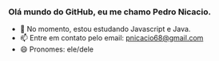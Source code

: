 ### Olá mundo do GitHub, eu me chamo Pedro Nicacio.

- 🌱 No momento, estou estudando Javascript e Java.
- 📫 Entre em contato pelo email: pnicacio68@gmail.com
- 😄 Pronomes: ele/dele

